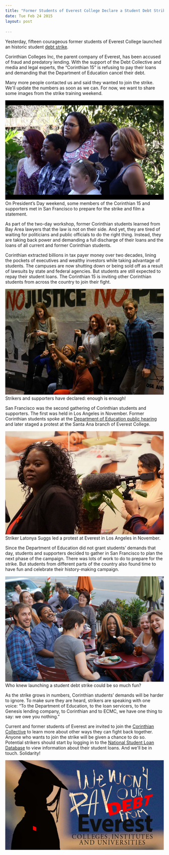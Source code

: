 ```yaml
---
title: "Former Students of Everest College Declare a Student Debt Strike"
date: Tue Feb 24 2015
layout: post

---
```


Yesterday, fifteen courageous former students of Everest College launched an historic student [debt strike](http://debtcollective.org/studentstrike). 

Corinthian Colleges Inc, the parent company of Everest, has been accused of fraud and predatory lending. With the support of the Debt Collective and media and legal experts, the “Corinthian 15” is refusing to pay their loans and demanding that the Department of Education cancel their debt. 

Many more people contacted us and said they wanted to join the strike. We'll update the numbers as soon as we can. For now, we want to share some images from the strike training weekend. 

![alt](/assets/images/2015/02/Screen-Shot-2015-02-19-at-9-14-20-PM.jpg)On President’s Day weekend, some members of the Corinthian 15 and supporters met in San Francisco to prepare for the strike and film a statement.

As part of the two-day workshop, former Corinthian students learned from Bay Area lawyers that the law is not on their side. And yet, they are tired of waiting for politicians and public officials to do the right thing. Instead, they are taking back power and demanding a full discharge of their loans and the loans of all current and former Corinthian students. 

Corinthian extracted billions in tax payer money over two decades, lining the pockets of executives and wealthy investors while taking advantage of students. The campuses are now shutting down or being sold off as a result of lawsuits by state and federal agencies. But students are still expected to repay their student loans. The Corinthian 15 is inviting other Corinthian students from across the country to join their fight. 

![alt](/assets/images/2015/02/nojustice2.jpg)Strikers and supporters have declared: enough is enough!

San Francisco was the second gathering of Corinthian students and supporters. The first was held in Los Angeles in November. Former Corinthian students spoke at the [Department of Education public hearing](http://blog.debtcollective.org/students-speak-out-at-doe-hearing-to-demand-debt-cancellation-and-free-education/) and later staged a protest at the Santa Ana branch of Everest College. 

![alt](/assets/images/2015/02/strikerphoto_Laytonya.jpg)Striker Latonya Suggs led a protest at Everest in Los Angeles in November. 

Since the Department of Education did not grant students’ demands that day, students and supporters decided to gather in San Francisco to plan the next phase of the campaign. There was lots of work to do to prepare for the strike. But students from different parts of the country also found time to have fun and celebrate their history-making campaign. 

![alt](/assets/images/2015/02/laugh1.jpg)Who knew launching a student debt strike could be so much fun?

As the strike grows in numbers, Corinthian students’ demands will be harder to ignore. To make sure they are heard, strikers are speaking with one voice: “To the Department of Education, to the loan servicers, to the Genesis lending company, to Corinthian and to ECMC, we have one thing to say: we owe you nothing.”

Current and former students of Everest are invited to join the   [Corinthian Collective](http://debtcollective.org/corinthiansignup) to learn more about other ways they can fight back together. Anyone who wants to join the strike will be given a chance to do so. Potential strikers should start by logging in to the [National Student Loan Database](http://studentaid.ed.gov/) to view information about their student loans. And we'll be in touch. Solidarity!

![alt](/assets/images/2015/02/striker_top-graphic-2.jpg)





